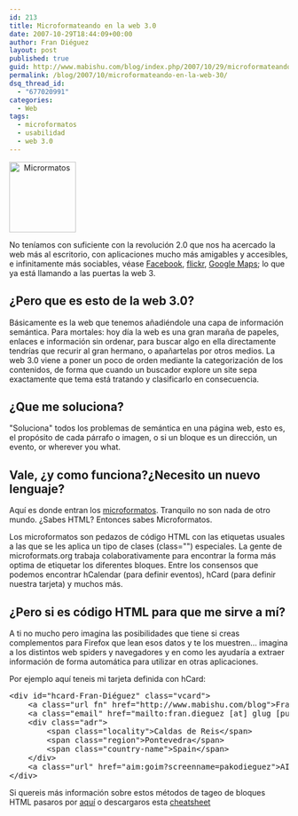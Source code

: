 ```yaml
---
id: 213
title: Microformateando en la web 3.0
date: 2007-10-29T18:44:09+00:00
author: Fran Diéguez
layout: post
published: true
guid: http://www.mabishu.com/blog/index.php/2007/10/29/microformateando-en-la-web-30/
permalink: /blog/2007/10/microformateando-en-la-web-30/
dsq_thread_id:
  - "677020991"
categories:
  - Web
tags:
  - microformatos
  - usabilidad
  - web 3.0
---
```

<img class="alignright" style="text-align: center;" alt="Micrormatos" src="/assets/2007/10/wiki.png" width="120" height="127" />

No teníamos con suficiente con la revolución 2.0 que nos ha acercado la web más al escritorio, con aplicaciones mucho más amigables y accesibles, e infinitamente más sociables, véase <a title="microformats" href="http://microformats.org/">Facebook</a>, <a title="Bienvenido a Flickr: Intercambio de fotos" href="http://flickr.com/">flickr</a>, <a title="Google Maps" href="http://maps.google.com/">Google Maps</a>; lo que ya está llamando a las puertas la web 3.
<h2>¿Pero que es esto de la web 3.0?</h2>
Básicamente es la web que tenemos añadiéndole una capa de información semántica. Para mortales: hoy día la web es una gran maraña de papeles, enlaces e información sin ordenar, para buscar algo en ella directamente tendrías que recurir al gran hermano, o apañartelas por otros medios. La web 3.0 viene a poner un poco de orden mediante la categorización de los contenidos, de forma que cuando un buscador explore un site sepa exactamente que tema está tratando y clasificarlo en consecuencia.
<h2>¿Que me soluciona?</h2>
"Soluciona" todos los problemas de semántica en una página web, esto es, el propósito de cada párrafo o imagen, o si un bloque es un dirección, un evento, or wherever you what.
<h2>Vale, ¿y como funciona?¿Necesito un nuevo lenguaje?</h2>
Aquí es donde entran los <a title="microformats" href="http://microformats.org/">microformatos</a>. Tranquilo no son nada de otro mundo. ¿Sabes HTML? Entonces sabes Microformatos.

Los microformatos son pedazos de código HTML con las etiquetas usuales a las que se les aplica un tipo de clases (class="") especiales. La gente de microformats.org trabaja colaborativamente para encontrar la forma más optima de etiquetar los diferentes bloques. Entre los consensos que podemos encontrar hCalendar (para definir eventos), hCard (para definir nuestra tarjeta) y muchos más.
<h2>¿Pero si es código HTML para que me sirve a mí?</h2>
A ti no mucho pero imagina las posibilidades que tiene si creas complementos para Firefox que lean esos datos y te los muestren... imagina a los distintos web spiders y navegadores y en como les ayudaría a extraer información de forma automática para utilizar en otras aplicaciones.

Por ejemplo aquí teneis mi tarjeta definida con hCard:
<pre lang="html">&lt;div id="hcard-Fran-Diéguez" class="vcard"&gt;
    &lt;a class="url fn" href="http://www.mabishu.com/blog"&gt;Fran Diéguez&lt;/a&gt;
    &lt;a class="email" href="mailto:fran.dieguez [at] glug [punto] es"&gt;fran.dieguez [at] glug [punto] es&lt;/a&gt;
    &lt;div class="adr"&gt;
        &lt;span class="locality"&gt;Caldas de Reis&lt;/span&gt;
        &lt;span class="region"&gt;Pontevedra&lt;/span&gt;
        &lt;span class="country-name"&gt;Spain&lt;/span&gt;
    &lt;/div&gt;
    &lt;a class="url" href="aim:goim?screenname=pakodieguez"&gt;AIM&lt;/a&gt;
&lt;/div&gt;</pre>
Si quereis más información sobre estos métodos de tageo de bloques HTML pasaros por <a title="Main Page-es - Microformats" href="http://microformats.org/wiki/Main_Page-es">aquí</a> o descargaros esta <a title="pocket-cheat-sheet - Microformats" href="http://microformats.org/wiki/pocketcheatsheet">cheatsheet</a>

&nbsp;
